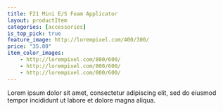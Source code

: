 ```yaml
---
title: F21 Mini E/S Foam Applicator
layout: productItem
categories: [accessories]
is_top_pick: true
feature_image: http://lorempixel.com/400/300/
price: "35.00"
item_color_images:
    - http://lorempixel.com/800/600/
    - http://lorempixel.com/800/600/
    - http://lorempixel.com/800/600/
---
```


Lorem ipsum dolor sit amet, consectetur adipiscing elit, sed do eiusmod tempor incididunt ut labore et dolore magna aliqua.

